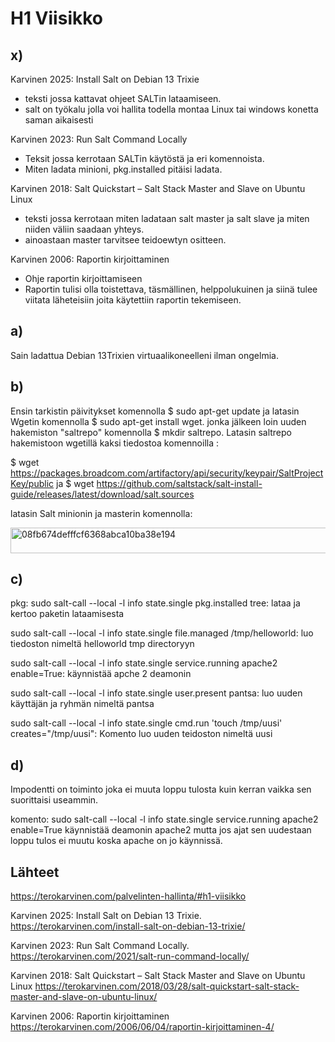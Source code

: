 # H1 Viisikko
## x)
Karvinen 2025: Install Salt on Debian 13 Trixie
- teksti jossa kattavat ohjeet SALTin lataamiseen.
- salt on työkalu jolla voi hallita todella montaa Linux tai windows konetta saman aikaisesti
  
Karvinen 2023: Run Salt Command Locally
- Teksit jossa kerrotaan SALTin käytöstä ja eri komennoista.
- Miten ladata minioni, pkg.installed pitäisi ladata.

Karvinen 2018: Salt Quickstart – Salt Stack Master and Slave on Ubuntu Linux
  - teksti jossa kerrotaan miten ladataan salt master ja salt slave ja miten niiden väliin saadaan yhteys.
  - ainoastaan master tarvitsee teidoewtyn ositteen.

Karvinen 2006: Raportin kirjoittaminen
- Ohje raportin kirjoittamiseen
- Raportin tulisi olla toistettava, täsmällinen, helppolukuinen ja siinä tulee viitata läheteisiin joita käytettiin raportin tekemiseen.
## a)
Sain ladattua Debian 13Trixien virtuaalikoneelleni ilman ongelmia.

## b)
Ensin tarkistin päivitykset komennolla $ sudo apt-get update ja latasin Wgetin komennolla $ sudo apt-get install wget. jonka jälkeen loin uuden hakemiston "saltrepo" komennolla $ mkdir saltrepo.
Latasin saltrepo hakemistoon wgetillä kaksi tiedostoa komennoilla : 

$ wget https://packages.broadcom.com/artifactory/api/security/keypair/SaltProjectKey/public ja
$ wget https://github.com/saltstack/salt-install-guide/releases/latest/download/salt.sources

latasin Salt minionin ja masterin komennolla:

<img width="620" height="41" alt="08fb674defffcf6368abca10ba38e194" src="https://github.com/user-attachments/assets/03b2ba30-b80e-42b2-bdf4-d71f1009b7b7" />

## c)
pkg:
sudo salt-call --local -l info state.single pkg.installed tree: lataa ja kertoo paketin lataamisesta

sudo salt-call --local -l info state.single file.managed /tmp/helloworld: luo tiedoston nimeltä helloworld tmp directoryyn

sudo salt-call --local -l info state.single service.running apache2 enable=True: käynnistää apche 2 deamonin

sudo salt-call --local -l info state.single user.present pantsa: luo uuden käyttäjän ja ryhmän nimeltä pantsa

sudo salt-call --local -l info state.single cmd.run 'touch /tmp/uusi' creates="/tmp/uusi": Komento luo uuden teidoston nimeltä uusi


## d)

Impodentti on toiminto joka ei muuta loppu tulosta kuin kerran vaikka sen suorittaisi useammin.

komento: sudo salt-call --local -l info state.single service.running apache2 enable=True käynnistää deamonin apache2  mutta jos ajat sen uudestaan loppu tulos ei muutu koska apache on jo käynnissä.


  ## Lähteet
  
  https://terokarvinen.com/palvelinten-hallinta/#h1-viisikko

  
  Karvinen 2025: Install Salt on Debian 13 Trixie. 
  https://terokarvinen.com/install-salt-on-debian-13-trixie/
  
  Karvinen 2023: Run Salt Command Locally.
  https://terokarvinen.com/2021/salt-run-command-locally/
  
  Karvinen 2018: Salt Quickstart – Salt Stack Master and Slave on Ubuntu Linux
  https://terokarvinen.com/2018/03/28/salt-quickstart-salt-stack-master-and-slave-on-ubuntu-linux/
  
  Karvinen 2006: Raportin kirjoittaminen
  https://terokarvinen.com/2006/06/04/raportin-kirjoittaminen-4/
